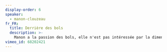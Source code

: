 ```yaml
---
display-order: 6
speaker:
  - manon-clouzeau
fr_FR:
  title: Derrière des bols
  description: >-
    Manon a la passion des bols, elle n'est pas intéressée par la dimension technique du thé, elle nous parle de son appetit sensoriel et de plein d'autres trucs personnels autour de sa relation avec le thé.
vimeo_id: 68202421
---
```

